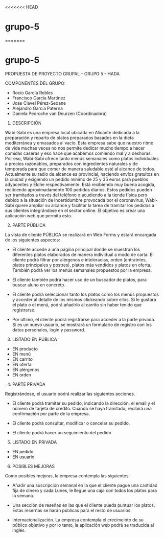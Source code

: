 <<<<<<< HEAD
# grupo-5
=======
# grupo-5

PROPUESTA DE PROYECTO GRUPAL - GRUPO 5 - HADA

COMPONENTES DEL GRUPO:

- Rocío García Robles
- Francisco García Martinez
- Jose Clavel Pérez-Seoane
- Alejandro García Paterna
- Daniela Pedroche van Deurzen (Coordinadora) 

1. DESCRIPCIÓN

Wabi-Sabi es una empresa local ubicada en Alicante dedicada a la preparación y reparto de platos preparados basados en la dieta mediterránea y envasados al vacío. Esta empresa sabe que nuestro ritmo de vida muchas veces no nos permite dedicar mucho tiempo a hacer comidas caseras y eso hace que acabemos comiendo mal y a deshoras. Por eso, Wabi-Sabi ofrece tanto menús semanales como platos individuales a precios razonables, preparados con ingredientes naturales y de temporada para que comer de manera saludable esté al alcance de todos. Actualmente su radio de alcance es provincial, haciendo envíos gratuitos en la ciudad y exigiendo un pedido mínimo de 25 y 35 euros para pueblos adyacentes y Elche respectivamente. Está recibiendo muy buena acogida, recibiendo aproximadamente 100 pedidos diarios. Estos pedidos pueden ser tramitados a través del teléfono o acudiendo a la tienda física pero debido a la situación de incertidumbre provocada por el coronavirus, Wabi-Sabi quiere ampliar su alcance y facilitar la tarea de tramitar los pedidos a sus clientes integrándose en el sector online. El objetivo es crear una aplicacóin web que permita esto.


2. PARTE PÚBLICA

La vista de cliente PÚBLICA se realizará en Web Forms y estará encargada de los siguientes aspectos: 

- El cliente accede a una página principal donde se muestran los diferentes platos elaborados de manera individual a modo de carta. El cliente podrá filtrar por alérgenos e intoleracias, orden (entratntes, platos principales y postres), platos más vendidos y platos en oferta. También podrá ver los menús semanales propuestos por la empresa. 

- El cliente también podrá hacer uso de un buscador de platos, para buscar aluno en concreto. 

- El cliente podrá seleccionar tanto los platos como los menús propuestos y acceder al detalle de los mismos clickeando sobre ellos. Si le gustara el plato o el menú, podrá añadirlo al carrito sin haber tenido que registrarse. 

- Por último, el cliente podrá registrarse para acceder a la parte privada. Si es un nuevo usuario, se mostrará un formulario de registro con los datos personales, login y password. 


3. LISTADO EN PÚBLICA

- EN producto
- EN menú
- EN carrito
- EN oferta
- EN alérgenos
- EN orden

4. PARTE PRIVADA

Registrándose, el usuario podrá realizar las siguientes acciones. 

- El cliente podrá tramitar su pedido, indicando la dirección, el email y el número de tarjeta de crédito. Cuando se haya tramitado, recibirá una confirmación por parte de la empresa. 

- El cliente podrá consultar, modificar o cancelar su pedido. 

- El cliente podrá hacer un seguimiento del pedido. 

5. LISTADO EN PRIVADA

- EN pedido
- EN usuario

6. POSIBLES MEJORAS

Como posibles mejoras, la empresa contempla las siguientes:

- Añadir una suscripción semanal en la que el cliente pague una cantidad fija de dinero y cada Lunes, le llegue una caja con todos los platos para la semana. 

- Una sección de reseñas en las que el cliente pueda puntuar los platos. Estas reserñas se harán públicas para el resto de usuarios. 

- Internacionalización. La empresa contempla el crecimeinto de su público objetivo y por lo tanto, la aplicación web podrá se traducida al inglés.

